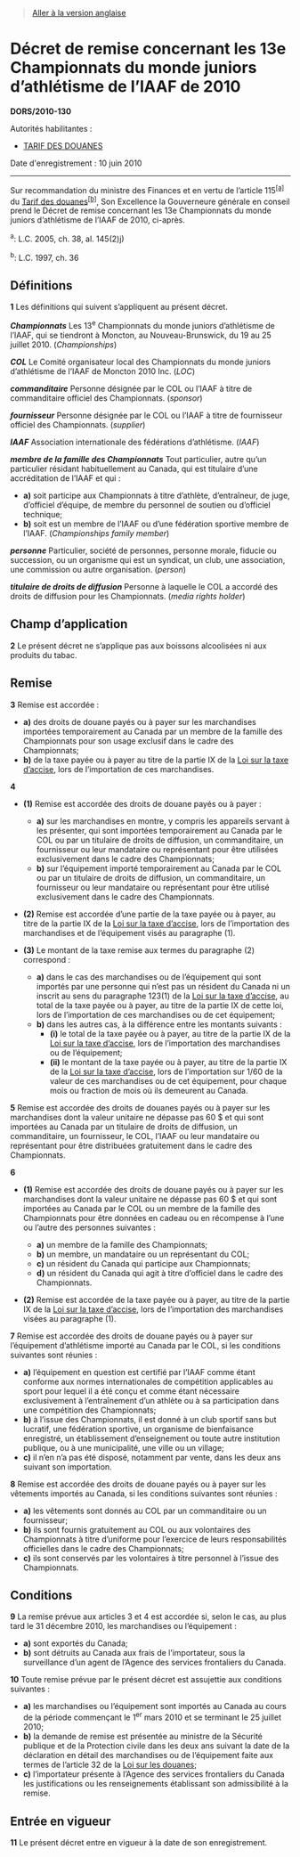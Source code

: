 > [Aller à la version anglaise](/en/Regulations/Statutory%20Orders%20and%20Regulations/2010/130.md)

# Décret de remise concernant les 13e Championnats du monde juniors d’athlétisme de l’IAAF de 2010

**DORS/2010-130**

Autorités habilitantes : 
- [TARIF DES DOUANES](/fr/Lois/Lois%20du%20Canada/1997/ch.%2036.md)

Date d'enregistrement : 10 juin 2010

----------

Sur recommandation du ministre des Finances et en vertu de l’article 115<sup><a href='#nbp_612954-F_hq_8572'>[a]</a></sup> du [Tarif des douanes](/fr/Lois/Lois%20du%20Canada/1997/ch.%2036.md)<sup><a href='#nbp_612954-F_hq_8573'>[b]</a></sup>, Son Excellence la Gouverneure générale en conseil prend le Décret de remise concernant les 13e Championnats du monde juniors d’athlétisme de l’IAAF de 2010, ci-après.

<a name='nbp_612954-F_hq_8572'><sup>a</sup></a>: L.C. 2005, ch. 38, al. 145(2)j)<br />

<a name='nbp_612954-F_hq_8573'><sup>b</sup></a>: L.C. 1997, ch. 36<br />




## Définitions


**1** Les définitions qui suivent s’appliquent au présent décret.

***Championnats*** Les 13<sup>e</sup> Championnats du monde juniors d’athlétisme de l’IAAF, qui se tiendront à Moncton, au Nouveau-Brunswick, du 19 au 25 juillet 2010. (*Championships*)

***COL*** Le Comité organisateur local des Championnats du monde juniors d’athlétisme de l’IAAF de Moncton 2010 Inc. (*LOC*)

***commanditaire*** Personne désignée par le COL ou l’IAAF à titre de commanditaire officiel des Championnats. (*sponsor*)

***fournisseur*** Personne désignée par le COL ou l’IAAF à titre de fournisseur officiel des Championnats. (*supplier*)

***IAAF*** Association internationale des fédérations d’athlétisme. (*IAAF*)

***membre de la famille des Championnats*** Tout particulier, autre qu’un particulier résidant habituellement au Canada, qui est titulaire d’une accréditation de l’IAAF et qui : 
- **a)** soit participe aux Championnats à titre d’athlète, d’entraîneur, de juge, d’officiel d’équipe, de membre du personnel de soutien ou d’officiel technique;
- **b)** soit est un membre de l’IAAF ou d’une fédération sportive membre de l’IAAF. (*Championships family member*)

***personne*** Particulier, société de personnes, personne morale, fiducie ou succession, ou un organisme qui est un syndicat, un club, une association, une commission ou autre organisation. (*person*)

***titulaire de droits de diffusion*** Personne à laquelle le COL a accordé des droits de diffusion pour les Championnats. (*media rights holder*)




## Champ d’application


**2** Le présent décret ne s’applique pas aux boissons alcoolisées ni aux produits du tabac.




## Remise


**3** Remise est accordée :
- **a)** des droits de douane payés ou à payer sur les marchandises importées temporairement au Canada par un membre de la famille des Championnats pour son usage exclusif dans le cadre des Championnats;
- **b)** de la taxe payée ou à payer au titre de la partie IX de la [Loi sur la taxe d’accise](/fr/Lois/Lois%20révisées%20du%20Canada/E/E-15.md), lors de l’importation de ces marchandises.



**4** 

- **(1)** Remise est accordée des droits de douane payés ou à payer :
	- **a)** sur les marchandises en montre, y compris les appareils servant à les présenter, qui sont importées temporairement au Canada par le COL ou par un titulaire de droits de diffusion, un commanditaire, un fournisseur ou leur mandataire ou représentant pour être utilisées exclusivement dans le cadre des Championnats;
	- **b)** sur l’équipement importé temporairement au Canada par le COL ou par un titulaire de droits de diffusion, un commanditaire, un fournisseur ou leur mandataire ou représentant pour être utilisé exclusivement dans le cadre des Championnats.

- **(2)** Remise est accordée d’une partie de la taxe payée ou à payer, au titre de la partie IX de la [Loi sur la taxe d’accise](/fr/Lois/Lois%20révisées%20du%20Canada/E/E-15.md), lors de l’importation des marchandises et de l’équipement visés au paragraphe (1).

- **(3)** Le montant de la taxe remise aux termes du paragraphe (2) correspond :
	- **a)** dans le cas des marchandises ou de l’équipement qui sont importés par une personne qui n’est pas un résident du Canada ni un inscrit au sens du paragraphe 123(1) de la [Loi sur la taxe d’accise](/fr/Lois/Lois%20révisées%20du%20Canada/E/E-15.md), au total de la taxe payée ou à payer, au titre de la partie IX de cette loi, lors de l’importation de ces marchandises ou de cet équipement;
	- **b)** dans les autres cas, à la différence entre les montants suivants :
		- **(i)** le total de la taxe payée ou à payer, au titre de la partie IX de la [Loi sur la taxe d’accise](/fr/Lois/Lois%20révisées%20du%20Canada/E/E-15.md), lors de l’importation des marchandises ou de l’équipement;
		- **(ii)** le montant de la taxe payée ou à payer, au titre de la partie IX de la [Loi sur la taxe d’accise](/fr/Lois/Lois%20révisées%20du%20Canada/E/E-15.md), lors de l’importation sur 1/60 de la valeur de ces marchandises ou de cet équipement, pour chaque mois ou fraction de mois où ils demeurent au Canada.



**5** Remise est accordée des droits de douanes payés ou à payer sur les marchandises dont la valeur unitaire ne dépasse pas 60 $ et qui sont importées au Canada par un titulaire de droits de diffusion, un commanditaire, un fournisseur, le COL, l’IAAF ou leur mandataire ou représentant pour être distribuées gratuitement dans le cadre des Championnats.



**6** 

- **(1)** Remise est accordée des droits de douane payés ou à payer sur les marchandises dont la valeur unitaire ne dépasse pas 60 $ et qui sont importées au Canada par le COL ou un membre de la famille des Championnats pour être données en cadeau ou en récompense à l’une ou l’autre des personnes suivantes :
	- **a)** un membre de la famille des Championnats;
	- **b)** un membre, un mandataire ou un représentant du COL;
	- **c)** un résident du Canada qui participe aux Championnats;
	- **d)** un résident du Canada qui agit à titre d’officiel dans le cadre des Championnats.

- **(2)** Remise est accordée de la taxe payée ou à payer, au titre de la partie IX de la [Loi sur la taxe d’accise](/fr/Lois/Lois%20révisées%20du%20Canada/E/E-15.md), lors de l’importation des marchandises visées au paragraphe (1).



**7** Remise est accordée des droits de douane payés ou à payer sur l’équipement d’athlétisme importé au Canada par le COL, si les conditions suivantes sont réunies :
- **a)** l’équipement en question est certifié par l’IAAF comme étant conforme aux normes internationales de compétition applicables au sport pour lequel il a été conçu et comme étant nécessaire exclusivement à l’entraînement d’un athlète ou à sa participation dans une compétition des Championnats;
- **b)** à l’issue des Championnats, il est donné à un club sportif sans but lucratif, une fédération sportive, un organisme de bienfaisance enregistré, un établissement d’enseignement ou toute autre institution publique, ou à une municipalité, une ville ou un village;
- **c)** il n’en n’a pas été disposé, notamment par vente, dans les deux ans suivant son importation.



**8** Remise est accordée des droits de douane payés ou à payer sur les vêtements importés au Canada, si les conditions suivantes sont réunies :
- **a)** les vêtements sont donnés au COL par un commanditaire ou un fournisseur;
- **b)** ils sont fournis gratuitement au COL ou aux volontaires des Championnats à titre d’uniforme pour l’exercice de leurs responsabilités officielles dans le cadre des Championnats;
- **c)** ils sont conservés par les volontaires à titre personnel à l’issue des Championnats.




## Conditions


**9** La remise prévue aux articles 3 et 4 est accordée si, selon le cas, au plus tard le 31 décembre 2010, les marchandises ou l’équipement :
- **a)** sont exportés du Canada;
- **b)** sont détruits au Canada aux frais de l’importateur, sous la surveillance d’un agent de l’Agence des services frontaliers du Canada.



**10** Toute remise prévue par le présent décret est assujettie aux conditions suivantes :
- **a)** les marchandises ou l’équipement sont importés au Canada au cours de la période commençant le 1<sup>er</sup> mars 2010 et se terminant le 25 juillet 2010;
- **b)** la demande de remise est présentée au ministre de la Sécurité publique et de la Protection civile dans les deux ans suivant la date de la déclaration en détail des marchandises ou de l’équipement faite aux termes de l’article 32 de la [Loi sur les douanes](/fr/Lois/Lois%20du%20Canada/1985/ch.%201%20(2e%20suppl.).md);
- **c)** l’importateur présente à l’Agence des services frontaliers du Canada les justifications ou les renseignements établissant son admissibilité à la remise.




## Entrée en vigueur


**11** Le présent décret entre en vigueur à la date de son enregistrement.


